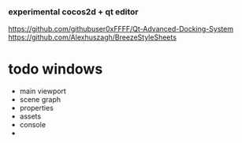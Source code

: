 ### experimental cocos2d + qt editor

https://github.com/githubuser0xFFFF/Qt-Advanced-Docking-System
https://github.com/Alexhuszagh/BreezeStyleSheets


# todo windows
- main viewport
- scene graph
- properties
- assets
- console
- 